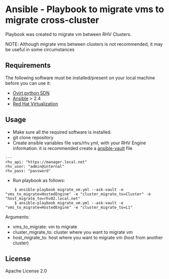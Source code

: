 # Ansible  - Playbook to migrate vms to migrate cross-cluster

Playbook was created to migrate vm between RHV Clusters. 

NOTE: Although migrate vms between clusters is not recommended, it may be useful in some circumstances

## Requirements

The following software must be installed/present on your local machine before you can use it:

  - [Ovirt python SDN](https://pypi.org/project/ovirt-engine-sdk-python/)
  - [Ansible](http://docs.ansible.com/intro_installation.html) > 2.4
  - [Red Hat Virtualization](https://www.redhat.com/es/technologies/virtualization/enterprise-virtualization)

## Usage

  - Make sure all the required software is installed.
  - git clone repository
  - Create ansible variables file vars/rhv.yml, with your RHV Engine information. it is recommended create a [ansible-vault](https://docs.ansible.com/ansible/latest/user_guide/playbooks_vault.html) file
```
---
rhv_api: "https://manager.local.net"
rhv_user: "admin@internal"
rhv_pass: "password"
```

- Run playbook as follows:
```
    $ ansible-playbook migrate_vm.yml --ask-vault -e "vms_to_migrate=HostedEngine" -e "cluster_migrate_to=Cluster" -e "host_migrate_to=rhv02.local.net"
    $ ansible-playbook migrate_vm.yml --ask-vault -e "vms_to_migrate=HostedEngine" -e "cluster_migrate_to=L1"

```

Arguments:
- vms_to_migrate: vm to migrate
- cluster_migrate_to: cluster where you want to migrate vm
- host_migrate_to: host where you want to migrate vm (host from another cluster)

## License
Apache License 2.0

